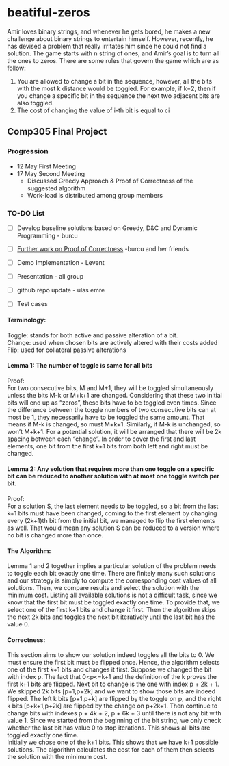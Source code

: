 # beatiful-zeros


Amir loves binary strings, and whenever he gets bored, he makes a new challenge about binary strings to entertain himself. However, recently, he has devised a problem that really irritates him since he could not find a solution.
The game starts with n string of ones, and Amir’s goal is to turn all the ones to zeros. There are some rules that govern the game which are as follow:
1. You are allowed to change a bit in the sequence, however, all the bits with the most k distance would be toggled. For example, if k=2, then if you change a specific bit in the sequence the next two adjacent bits are also toggled.
2. The cost of changing the value of i-th bit is equal to ci

## Comp305 Final Project

### Progression
* 12 May First Meeting
* 17 May Second Meeting 
  * Discussed Greedy Approach & Proof of Correctness of the suggested algorithm
  * Work-load is distributed among group members
  
 
 
### TO-DO List
- [ ] Develop baseline solutions based on Greedy, D&C and Dynamic Programming -  burcu
- [ ] [Further work on Proof of Correctness](https://docs.google.com/document/d/1eOTC2359NbwAgNOjKBcMZR5nXTQ7ITE5bAXADvZxS6k/edit) -burcu and her friends
- [ ] Demo Implementation - Levent
- [ ] Presentation - all group
- [ ] github repo update - ulas emre
- [ ] Test cases 


#### Terminology: 
Toggle: stands for both active and passive alteration of a bit.<br>
Change: used when chosen bits are actively altered with their costs added <br>
Flip: used for collateral passive alterations <br>




#### Lemma 1: The number of toggle is same for all bits <br>
Proof: <br>
For two consecutive bits, M and M+1, they will be toggled simultaneously unless the bits M-k or M+k+1 are changed. Considering that these two initial bits will end up as “zeros”, these bits have to be toggled even times. Since the difference between the toggle numbers of two consecutive bits can at most be 1, they necessarily have to be toggled the same amount. That means if M-k is changed, so must M+k+1. Similarly, if M-k is unchanged, so won’t M+k+1. For a potential solution, it will be arranged that there will be 2k spacing between each “change”. In order to cover the first and last elements, one bit from the first k+1 bits from both left and right must be changed. 

#### Lemma 2: Any solution that requires more than one toggle on a specific bit can be reduced to another solution with at most one toggle switch per bit. <br>
Proof: <br>
For a solution S, the last element needs to be toggled, so a bit from the last k+1 bits must have been changed, coming to the first element by changing every (2k+1)th bit from the initial bit, we managed to flip the first elements as well. That would mean any solution S can be reduced to a version where no bit is changed more than once. 


#### The Algorithm: <br>
Lemma 1 and 2 together implies a particular solution of the problem needs to toggle each bit exactly one time.  There are finitely many such solutions and our strategy is simply to compute the corresponding cost values of all solutions. Then, we compare results and select the solution with the minimum cost. Listing all available solutions is not a difficult task, since we know that the first bit must be toggled exactly one time. To provide that, we select one of the first k+1 bits and change it first. Then the algorithm skips the next 2k bits and toggles the next bit iteratively until the last bit has the value 0.

#### Correctness: 
This section aims to show our solution indeed toggles all the bits to 0. We must ensure the first bit must be flipped once. Hence, the algorithm selects one of the first k+1 bits and changes it first. Suppose we changed the bit with index p. The fact that 0<p<=k+1 and the definition of the k proves the first k+1 bits are flipped. Next bit to change is the one with index     p + 2k + 1.
We skipped 2k bits [p+1,p+2k] and we want to show those bits are indeed flipped. The left k bits [p+1,p+k] are flipped by the toggle on p, and the right k bits [p+k+1,p+2k]  are flipped by the change on p+2k+1. Then continue to change bits with indexes  p + 4k + 2, p + 6k + 3 until there is not any bit with value 1. Since we started from the beginning of the bit string, we only check whether the last bit has value 0 to stop iterations. This shows all bits are toggled exactly one time.
<br>
Initially we chose one of the k+1 bits. This shows that we have k+1 possible solutions. The algorithm calculates the cost for each of them then selects the solution with the minimum cost.
